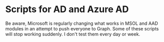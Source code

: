 # Scripts for AD and Azure AD
Be aware, Microsoft is regularly changing what works in MSOL and AAD modules in an attempt to push everyone to Graph.
Some of these scripts will stop working suddenly. I don't test them every day or week.